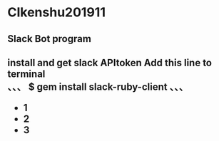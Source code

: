 # CIkenshu201911
<h2> Slack Bot program <h2>

install and get slack APItoken
Add this line to terminal <br>
、、、
$ gem install slack-ruby-client
、、、
- 1
- 2
- 3
